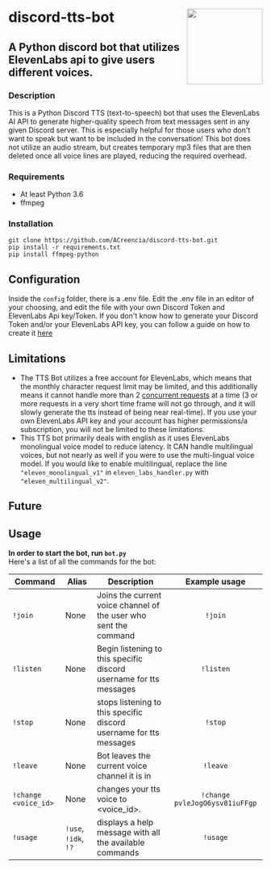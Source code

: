 # discord-tts-bot <img align="right" width="150" height="150" src="https://addons.mozilla.org/user-media/previews/thumbs/219/219717.jpg?modified=1622132156">


## A Python discord bot that utilizes ElevenLabs api to give users different voices. 

### Description
This is a Python Discord TTS (text-to-speech) bot that uses the ElevenLabs AI API to generate higher-quality speech from text messages sent in any given Discord server. This is especially helpful for those users who don't want to speak but want to be included in the conversation! This bot does not utilize an audio stream, but creates temporary mp3 files that are
then deleted once all voice lines are played, reducing the required overhead.




### Requirements
- At least Python 3.6
- ffmpeg
  

### Installation
```
git clone https://github.com/ACreencia/discord-tts-bot.git
pip install -r requirements.txt
pip install ffmpeg-python
```

## Configuration
Inside the `config` folder, there is a .env file. Edit the .env file in an editor of your choosing, and edit the file with your own Discord Token and ElevenLabs Api key/Token. If you don't know how to generate your Discord Token and/or your ElevenLabs API key, you can follow a guide on how to create it [here](https://github.com/ACreencia/discord-tts-bot/wiki)


## Limitations
- The TTS Bot utilizes a free account for ElevenLabs, which means that the monthly character request limit may be limited, and this additionally means it cannot handle more than 2 [concurrent requests](https://help.elevenlabs.io/hc/en-us/articles/14312733311761-How-many-requests-can-I-make-and-can-I-increase-it) at a time (3 or more requests in a very short time frame will not go through, and it will slowly generate the tts instead of being near real-time). If you use your own ElevenLabs API key and your account has higher permissions/a subscription, you will not be limited to these limitations.
- This TTS bot primarily deals with english as it uses ElevenLabs monolingual voice model to reduce latency. It CAN handle multilingual voices, but not nearly as well if you were to use the multi-lingual voice model. If you would like to enable multilingual, replace the line `"eleven_monolingual_v1"` in `eleven_labs_handler.py` with `"eleven_multilingual_v2"`.

## Future 


## Usage
**In order to start the bot, run `bot.py`**\
Here's a list of all the commands for the bot:

| Command                    | Alias     |   Description          | Example usage                               |
|----------------------------|------------------|-------------------------------|:----------------------------------------------------------:|
| `!join`                      | None    |  Joins the current voice channel of the user who sent the command | `!join` |
| `!listen`      | None | Begin listening to this specific discord username for tts messages | `!listen` |
| `!stop` | None | stops listening to this specific discord username for tts messages | `!stop` |
| `!leave` | None | Bot leaves the current voice channel it is in | `!leave` |
| `!change <voice_id>` | None | changes your tts voice to <voice_id>.  | `!change pvleJogO6ysv81iuFFgp`     |
| `!usage`   | `!use`, `!idk`, `!?` | displays a help message with all the available commands  | `!usage` |




